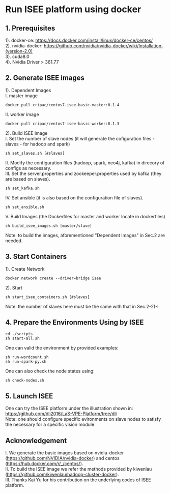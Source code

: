 # Run ISEE platform using docker

## 1. Prerequisites
1). docker-ce: https://docs.docker.com/install/linux/docker-ce/centos/ <br>
2). nvidia-docker: https://github.com/nvidia/nvidia-docker/wiki/Installation-(version-2.0) <br>
3). cuda8.0 <br>
4). Nvidia Driver > 361.77 <br>

## 2. Generate ISEE images
1). Dependent Images <br>
I. master image <br> 
```
docker pull cripac/centos7-isee-basic-master:0.1.4
```
II. worker image <br>
```
docker pull cripac/centos7-isee-basic-worker:0.1.3
```
2). Build ISEE Image <br>
I. Set the number of slave nodes (it will generate the cofiguration files - slaves - for hadoop and spark) <br>
```
sh set_slaves.sh [#slaves]
```
II. Modify the configuration files (hadoop, spark, neo4j, kafka) in direcory of configs as necessary. <br>
III. Set the server.properties and zookeeper.properties used by kafka (they are based on slaves). <br>
```
sh set_kafka.sh
```
IV. Set ansible (it is also based on the configuration file of slaves).
```
sh set_ansible.sh
```
V. Build Images (the Dockerfiles for master and worker locate in dockerfiles) <br>
```
sh build_isee_images.sh [master/slave]
```
Note: to build the images, aforementioned "Dependent Images" in Sec.2 are needed. <br>

## 3. Start Containers
1). Create Network <br>
```
docker network create --driver=bridge isee
```
2). Start <br>
```
sh start_isee_containers.sh [#slaves]
```
Note: the number of slaves here must be the same with that in Sec.2-2)-I

## 4. Prepare the Environments Using by ISEE
```
cd ./scripts
sh start-all.sh
``` 
One can valid the environment by provided examples: <br>
```
sh run-wordcount.sh
sh run-spark-py.sh
```
One can also check the node states using:
```
sh check-nodes.sh
```

## 5. Launch ISEE
One can try the ISEE platform under the illustration shown in: https://github.com/dli2016/LaS-VPE-Platform/tree/dli <br>
Note: one should configure specific evironments on slave nodes to satisfy the necessary for a specific vision module. <br>

## Acknowledgement
I. We generate the basic images based on nvidia-docker (https://github.com/NVIDIA/nvidia-docker) and centos (https://hub.docker.com/r/_/centos/). <br>
II. To build the ISEE image we refer the methods provided by kiwenlau (https://github.com/kiwenlau/hadoop-cluster-docker). <br>
III. Thanks Kai Yu for his contribution on the underlying codes of ISEE platform. <br>
